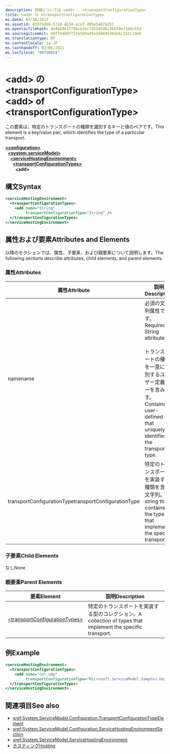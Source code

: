 ```yaml
---
description: 詳細については <add> 、 <transportConfigurationType>
title: <add> の <transportConfigurationType>
ms.date: 03/30/2017
ms.assetid: 03d79db9-571d-4534-acef-d05e5467b257
ms.openlocfilehash: 4a4a68e1f70bcb2ec7d55d5d6c3b530e71ddc55d
ms.sourcegitcommit: ddf7edb67715a5b9a45e3dd44536dabc153c1de0
ms.translationtype: MT
ms.contentlocale: ja-JP
ms.lasthandoff: 02/06/2021
ms.locfileid: "99750014"
---
```

# <a name="add-of-transportconfigurationtype"></a><span data-ttu-id="ef212-103">\<add> の \<transportConfigurationType></span><span class="sxs-lookup"><span data-stu-id="ef212-103">\<add> of \<transportConfigurationType></span></span>

<span data-ttu-id="ef212-104">この要素は、特定のトランスポートの種類を識別するキーと値のペアです。</span><span class="sxs-lookup"><span data-stu-id="ef212-104">This element is a key/value pair, which identifies the type of a particular transport.</span></span>  
  
[**\<configuration>**](../configuration-element.md)\
&nbsp;&nbsp;[**\<system.serviceModel>**](system-servicemodel.md)\
&nbsp;&nbsp;&nbsp;&nbsp;[**\<serviceHostingEnvironment>**](servicehostingenvironment.md)\
&nbsp;&nbsp;&nbsp;&nbsp;&nbsp;&nbsp;[**\<transportConfigurationTypes>**](transportconfigurationtypes.md)\
&nbsp;&nbsp;&nbsp;&nbsp;&nbsp;&nbsp;&nbsp;&nbsp;**\<add>**  
  
## <a name="syntax"></a><span data-ttu-id="ef212-105">構文</span><span class="sxs-lookup"><span data-stu-id="ef212-105">Syntax</span></span>  
  
```xml  
<serviceHostingEnvironment>
  <transportConfigurationTypes>
    <add name="String"
         transportConfigurationType="String" />
  </transportConfigurationTypes>
</serviceHostingEnvironment>
```  
  
## <a name="attributes-and-elements"></a><span data-ttu-id="ef212-106">属性および要素</span><span class="sxs-lookup"><span data-stu-id="ef212-106">Attributes and Elements</span></span>  

 <span data-ttu-id="ef212-107">以降のセクションでは、属性、子要素、および親要素について説明します。</span><span class="sxs-lookup"><span data-stu-id="ef212-107">The following sections describe attributes, child elements, and parent elements.</span></span>  
  
### <a name="attributes"></a><span data-ttu-id="ef212-108">属性</span><span class="sxs-lookup"><span data-stu-id="ef212-108">Attributes</span></span>  
  
|<span data-ttu-id="ef212-109">属性</span><span class="sxs-lookup"><span data-stu-id="ef212-109">Attribute</span></span>|<span data-ttu-id="ef212-110">説明</span><span class="sxs-lookup"><span data-stu-id="ef212-110">Description</span></span>|  
|---------------|-----------------|  
|<span data-ttu-id="ef212-111">name</span><span class="sxs-lookup"><span data-stu-id="ef212-111">name</span></span>|<span data-ttu-id="ef212-112">必須の文字列属性です。</span><span class="sxs-lookup"><span data-stu-id="ef212-112">Required String attribute.</span></span><br /><br /> <span data-ttu-id="ef212-113">トランスポートの種類を一意に識別するユーザー定義キーを含みます。</span><span class="sxs-lookup"><span data-stu-id="ef212-113">Contains a user-defined key that uniquely identifies the transport type.</span></span>|  
|<span data-ttu-id="ef212-114">transportConfigurationType</span><span class="sxs-lookup"><span data-stu-id="ef212-114">transportConfigurationType</span></span>|<span data-ttu-id="ef212-115">特定のトランスポートを実装する種類を含む文字列。</span><span class="sxs-lookup"><span data-stu-id="ef212-115">A string that contains the type that implements the specific transport.</span></span>|  
  
### <a name="child-elements"></a><span data-ttu-id="ef212-116">子要素</span><span class="sxs-lookup"><span data-stu-id="ef212-116">Child Elements</span></span>  

 <span data-ttu-id="ef212-117">なし</span><span class="sxs-lookup"><span data-stu-id="ef212-117">None</span></span>  
  
### <a name="parent-elements"></a><span data-ttu-id="ef212-118">親要素</span><span class="sxs-lookup"><span data-stu-id="ef212-118">Parent Elements</span></span>  
  
|<span data-ttu-id="ef212-119">要素</span><span class="sxs-lookup"><span data-stu-id="ef212-119">Element</span></span>|<span data-ttu-id="ef212-120">説明</span><span class="sxs-lookup"><span data-stu-id="ef212-120">Description</span></span>|  
|-------------|-----------------|  
|[\<transportConfigurationTypes>](transportconfigurationtypes.md)|<span data-ttu-id="ef212-121">特定のトランスポートを実装する型のコレクション。</span><span class="sxs-lookup"><span data-stu-id="ef212-121">A collection of types that implement the specific transport.</span></span>|  
  
## <a name="example"></a><span data-ttu-id="ef212-122">例</span><span class="sxs-lookup"><span data-stu-id="ef212-122">Example</span></span>  
  
```xml  
<serviceHostingEnvironment>
  <transportConfigurationTypes>
    <add name="net.udp"
         transportConfigurationType="Microsoft.ServiceModel.Samples.Hosting.HostedUdpTransportConfiguration, UdpActivation, Version=1.0.0.0, Culture=neutral, PublicKeyToken=6fa904d2da1848d6" />
  </transportConfigurationTypes>
</serviceHostingEnvironment>
```  
  
## <a name="see-also"></a><span data-ttu-id="ef212-123">関連項目</span><span class="sxs-lookup"><span data-stu-id="ef212-123">See also</span></span>

- <xref:System.ServiceModel.Configuration.TransportConfigurationTypeElement>
- <xref:System.ServiceModel.Configuration.ServiceHostingEnvironmentSection>
- <xref:System.ServiceModel.ServiceHostingEnvironment>
- [<span data-ttu-id="ef212-124">ホスティング</span><span class="sxs-lookup"><span data-stu-id="ef212-124">Hosting</span></span>](../../../wcf/feature-details/hosting.md)
